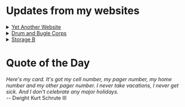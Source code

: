 # Updates from my websites

<details><summary> <a href="https://www.amon-hen.com">Yet Another Website</a> </summary>

* <a href="https://www.amon-hen.com/politics/34520">Last Week Tonight – S2 E23: Washington DC Statehood, the Taliban & Chechnya</a>
* <a href="https://www.amon-hen.com/computing/internet/www/435">Quote of the Day</a>
* <a href="https://www.amon-hen.com/science/3871">First Moon Landing</a>
* <a href="https://www.amon-hen.com/television/7498">MST3K Short 0702 – The Chicken of Tomorrow</a>
* <a href="https://www.amon-hen.com/movies/34514">Fire Maidens of Outer Space (1956)</a>
* <a href="https://www.amon-hen.com/music/drums-and-percussion/34508">Drumming: Pt. III</a>
* <a href="https://www.amon-hen.com/science/34505">RiffTrax – Why Study Science</a>
* <a href="https://www.amon-hen.com/food/34501">Mmmm, Good luck surge come</a>
* <a href="https://www.amon-hen.com/television/8560">MST3K 0203 – Jungle Goddess</a>
* <a href="https://www.amon-hen.com/politics/34497">Last Week Tonight – S2 E22: Mandatory Minimums, Iran & FIFA Update</a>
</details>

<details><summary> <a href="https://www.drum-corps.net">Drum and Bugle Corps</a> </summary>

* <a href="https://www.drum-corps.net/scores/dci/3858">DCI Dallas (2025)</a>
* <a href="https://www.drum-corps.net/scores/dci/3849">DCI Southwestern Championship (2025)</a>
* <a href="https://www.drum-corps.net/scores/dci/3846">March On! (2025)</a>
* <a href="https://www.drum-corps.net/scores/dci/3843">The Buccaneer Classic (2025)</a>
* <a href="https://www.drum-corps.net/scores/dci/3839">DCI Houston (2025)</a>
* <a href="https://www.drum-corps.net/history/2282">Bluecoats Alumni Corps (2022)</a>
* <a href="https://www.drum-corps.net/scores/dci/3832">DCI Denton  (2025)</a>
* <a href="https://www.drum-corps.net/scores/dci/3829">DCI Waco  (2025)</a>
* <a href="https://www.drum-corps.net/scores/dci/3825">DCI West Texas (2025)</a>
* <a href="https://www.drum-corps.net/scores/dci/3822">DCI New Mexico (2025)</a>
</details>

<details><summary> <a href="https://www.storage-b.com">Storage B</a> </summary>

* <a href="https://www.storage-b.com/math-numerical-analysis/1081">Crummy Code from Copilot</a>
* <a href="https://www.storage-b.com/humor/1067">Meeting Driven Development</a>
* <a href="https://www.storage-b.com/c/1057">CLion Is Now Free for Non-Commercial Use</a>
* <a href="https://www.storage-b.com/humor/1052">Programmers Then and Now</a>
* <a href="https://www.storage-b.com/c/1050">Strategies for Developing Safety-Critical Software in C++</a>
* <a href="https://www.storage-b.com/ai/1048">What trillion-dollar problem is AI trying to solve?</a>
* <a href="https://www.storage-b.com/math-numerical-analysis/1036">Hypot</a>
* <a href="https://www.storage-b.com/c/1015">Uploading Consciousness</a>
* <a href="https://www.storage-b.com/humor/1003">SCRUM: An Honest Ad</a>
* <a href="https://www.storage-b.com/humor/996">Agile vs. Waterfall</a>
</details>

# Quote of the Day
<p><em>Here's my card. It's got my cell number, my pager number, my home number and my other pager number. I never take vacations, I never get sick. And I don't celebrate any major holidays.</em><br /> -- Dwight Kurt Schrute III</p>